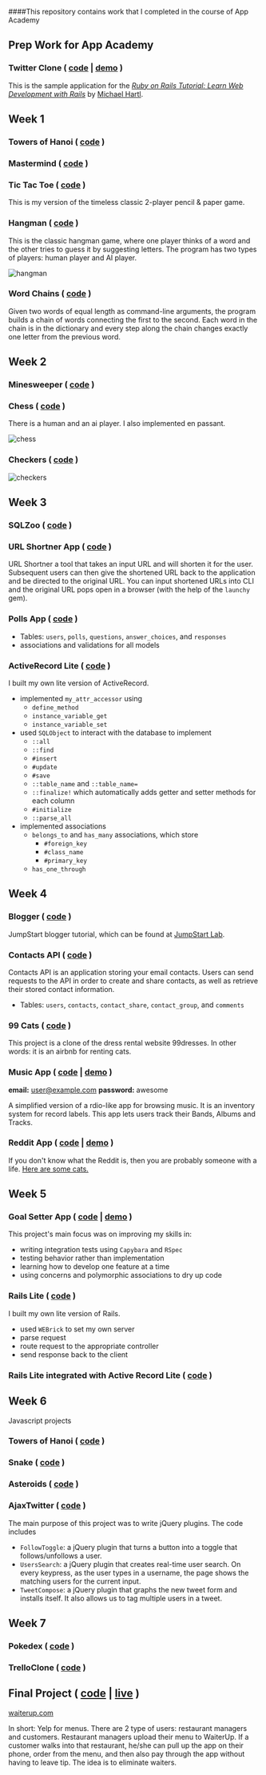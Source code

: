 ####This repository contains work that I completed in the course of App Academy

## Prep Work for App Academy

### Twitter Clone ( [code](https://github.com/shkfnly/sample_app) | [demo](fvbkireh.herokuapp.com) )
This is the sample application for the
[*Ruby on Rails Tutorial:
Learn Web Development with Rails*](http://www.railstutorial.org/)
by [Michael Hartl](http://www.michaelhartl.com/).

## Week 1

### Towers of Hanoi ( [code](https://github.com/shkfnly/appacademy/w1d1/towers_of_hanoi.rb) )

### Mastermind ( [code](https://github.com/shkfnly/appacademy/w1d3/mastermind.rb) )

### Tic Tac Toe  ( [code](https://github.com/shkfnly/appacademy/tree/master/w1d5/TicTacToeAI-master/skeleton) )
This is my version of the timeless classic 2-player pencil & paper game.

### Hangman ( [code](https://github.com/shkfnly/appacademy/blob/master/w1d3/hangmanrefactor.rb) )
This is the classic hangman game, where one player thinks of a word and the other tries to guess it by suggesting letters. The program has two types of players: human player and AI player. 

![hangman](https://github.com/shkfnly/appacademy/tree/master/w1d3/screenshots/hangman_screenshot.png)


### Word Chains ( [code](https://github.com/shkfnly/algorithms/blob/master/word_ladder.rb) )
Given two words of equal length as command-line arguments, the program builds a chain of words connecting the first to the second. Each word in the chain is in the dictionary and every step along the chain changes exactly one letter from the previous word.


## Week 2

### Minesweeper ( [code](https://github.com/shkfnly/appacademy/tree/master/w2/w2d1) )

### Chess  ( [code](https://github.com/shkfnly/chess) )
There is a human and an ai player. I also implemented en passant.

![chess](https://github.com/shkfnly/appacademy/blob/master/images/chess.png)


### Checkers ( [code](https://github.com/shkfnly/checkers) )

![checkers](https://github.com/shkfnly/appacademy/blob/master/images/checkers.png)


## Week 3

### SQLZoo ( [code](https://github.com/shkfnly/appacademy/tree/master/w3/w3d1/sqlzoo-master) )

### URL Shortner App ( [code](https://github.com/shkfnly/appacademy/tree/master/w3/w3d3/url_shortner_app) )
URL Shortner a tool that takes an input URL and will shorten it for the user. Subsequent users can then give the shortened URL back to the application and be directed to the original URL. You can input shortened URLs into CLI and the original URL pops open in a browser (with the help of the `launchy` gem).

### Polls App ( [code](https://github.com/shkfnly/appacademy/tree/master/w3/w3d4/PollsApp) )
- Tables: `users`, `polls`, `questions`, `answer_choices`, and `responses`
- associations and validations for all models


### ActiveRecord Lite ( [code](https://github.com/shkfnly/appacademy/tree/master/w3/w3d5) )
I built my own lite version of ActiveRecord.
- implemented `my_attr_accessor` using
  - `define_method`
  - `instance_variable_get`
  - `instance_variable_set`
- used `SQLObject` to interact with the database to implement
  - `::all`
  - `::find`
  - `#insert`
  - `#update`
  - `#save`
  - `::table_name` and `::table_name=`
  - `::finalize!` which automatically adds getter and setter methods for each column
  - `#initialize`
  - `::parse_all`
- implemented associations
  - `belongs_to` and `has_many` associations, which store
    - `#foreign_key`
    - `#class_name`
    - `#primary_key`
  - `has_one_through`


## Week 4

### Blogger ( [code](https://github.com/shkfnly/twitterclientexample) )
JumpStart blogger tutorial, which can be found at [JumpStart Lab](http://tutorials.jumpstartlab.com/projects/blogger.html).

### Contacts API ( [code](https://github.com/shkfnly/appacademy/tree/master/w4/w4d1/routes_app) )

Contacts API is an application storing your email contacts.  Users can send requests to the API in order to create and share contacts, as well as retrieve their stored contact information.
- Tables: `users`, `contacts`, `contact_share`, `contact_group`, and `comments`

### 99 Cats ( [code](https://github.com/shkfnly/appacademy/tree/master/w4/w4d2d3/ninetyninecats) )
This project is a clone of the dress rental website 99dresses. In other words: it is an airbnb for renting cats.

### Music App ( [code](https://github.com/shkfnly/MusicApp) | [demo](http://musicapp.shkfnly.com/) )
**email:** user@example.com
**password:** awesome

A simplified version of a rdio-like app for browsing music. It is an inventory system for record labels. This app lets users track their Bands, Albums and Tracks.

### Reddit App ( [code](https://github.com/shkfnly/RedditApp) | [demo](http://redditapp.shkfnly.com/) )

If you don't know what the Reddit is, then you are probably someone with a life. [Here are some cats.](http://www.reddit.com/r/cats)


## Week 5

### Goal Setter App ( [code](https://github.com/shkfnly/GoalSetterApp) | [demo](http://goalsetterv.herokuapp.com/) )

This project's main focus was on improving my skills in:
- writing integration tests using `Capybara` and `RSpec`
- testing behavior rather than implementation
- learning how to develop one feature at a time
- using concerns and polymorphic associations to dry up code

### Rails Lite ( [code](https://github.com/shkfnly/RedditApp) )

I built my own lite version of Rails.
- used `WEBrick` to set my own server
- parse request
- route request to the appropriate controller
- send response back to the client

### Rails Lite integrated with Active Record Lite ( [code](https://github.com/shkfnly/rails_with_active_record_lite) )

## Week 6
Javascript projects

### Towers of Hanoi ( [code](https://github.com/shkfnly/towers_of_hanoi) )
### Snake ( [code](https://github.com/shkfnly/snake) )
### Asteroids ( [code](https://github.com/shkfnly/asteroids) )
### AjaxTwitter ( [code](https://github.com/shkfnly/AjaxTwitter) )
The main purpose of this project was to write jQuery plugins. The code includes
- `FollowToggle`: a jQuery plugin that turns a button into a toggle that follows/unfollows a user.
- `UsersSearch`: a jQuery plugin that creates real-time user search. On every keypress, as the user types in a username, the page shows the matching users for the current input.
- `TweetCompose`: a jQuery plugin that graphs the new tweet form and installs itself. It also allows us to tag multiple users in a tweet.

## Week 7

### Pokedex ( [code](https://github.com/shkfnly/appacademy/tree/master/w7/w7d2) )

### TrelloClone ( [code](https://github.com/shkfnly/TrelloClone) )


## Final Project ( [code](https://github.com/shkfnly/WaiterUp) | [live](waiterup.com) )

[waiterup.com](waiterup.com)

In short: Yelp for menus.
There are 2 type of users: restaurant managers and customers. Restaurant managers upload their menu to WaiterUp. If a customer walks into that restaurant, he/she can pull up the app on their phone, order from the menu, and then also pay through the app without having to leave tip. The idea is to eliminate waiters.